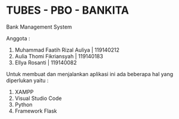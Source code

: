 # TUBES - PBO - BANKITA
Bank Management System

Anggota :
1. Muhammad Faatih Rizal Auliya | 119140212
2. Aulia Thomi Fikriansyah      | 119140183
3. Ellya Rosanti                | 119140082

Untuk membuat dan menjalankan aplikasi ini ada beberapa hal yang diperlukan yaitu :
1. XAMPP
2. Visual Studio Code
3. Python 
4. Framework Flask
